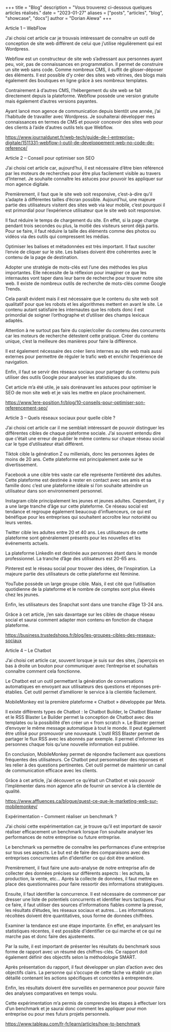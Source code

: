 +++
title = "Blog"
description = "Vous trouverez ci-dessous quelques articles réalisés."
date = "2023-01-27"
aliases = ["posts", "articles", "blog", "showcase", "docs"]
author = "Dorian Alewa"
+++

Article 1 – WebFlow

J’ai choisi cet article car je trouvais intéressant de connaître un outil de conception de site web différent de celui que j’utilise régulièrement qui est Wordpress.

Webflow est un constructeur de site web s’adressant aux personnes ayant peu, voir, pas de connaissances en programmation. Il permet de construire un site web sans code. Comme nombreux CMS, il suffit de glisser-déposer des éléments. Il est possible d’y créer des sites web vitrines, des blogs mais également des boutiques en ligne grâce à ses nombreux templates.

Contrairement à d’autres CMS, l’hébergement du site web se fait directement depuis la plateforme. Webflow possède une version gratuite mais également d’autres versions payantes. 

Ayant lancé mon agence de communication depuis bientôt une année, j’ai l’habitude de travailler avec Wordpress. Je souhaiterai développer mes connaissances en termes de CMS et pouvoir concevoir des sites web pour des clients à l’aide d’autres outils tels que Webflow.

https://www.journaldunet.fr/web-tech/guide-de-l-entreprise-digitale/1511331-webflow-l-outil-de-developpement-web-no-code-de-reference/


Article 2 – Conseil pour optimiser son SEO

J’ai choisi cet article car, aujourd’hui, il est nécessaire d’être bien référencé par les moteurs de recherches pour être plus facilement visible au travers d’Internet. Je souhaite connaître les astuces pour pouvoir les appliquer sur mon agence digitale.

Premièrement, il faut que le site web soit responsive, c’est-à-dire qu’il s’adapte à différentes tailles d’écran possible. Aujourd’hui, une majeure partie des utilisateurs visitent des sites web via leur mobile, c’est pourquoi il est primordial pour l’expérience utilisateur que le site web soit responsive.

Il faut réduire le temps de chargement du site. En effet, si la page charge pendant trois secondes ou plus, la moitié des visiteurs seront déjà partis. Pour se faire, il faut réduire la taille des éléments comme des photos ou vidéos via des outils qui compressent les médias.

Optimiser les balises et métadonnées est très important. Il faut susciter l’envie de cliquer sur le site. Les balises doivent être cohérentes avec le contenu de la page de destination.

Adopter une stratégie de mots-clés est l’une des méthodes les plus importantes. Elle nécessite de la réflexion pour imaginer ce que les internautes vont taper dans leur barre de recherche pour trouver notre site web. Il existe de nombreux outils de recherche de mots-clés comme Google Trends.

Cela paraît évident mais il est nécessaire que le contenu du site web soit qualitatif pour que les robots et les algorithmes mettent en avant le site. Le contenu autant satisfaire les internautes que les robots donc il est primordial de soigner l’orthographe et d’utiliser des champs lexicaux adaptés.

Attention à ne surtout pas faire du copier/coller du contenu des concurrents car les moteurs de recherche détestent cette pratique. Créer du contenu unique, c’est la meilleure des manières pour faire la différence.

Il est également nécessaire des créer liens internes au site web mais aussi externes pour permettre de réguler le trafic web et enrichir l’expérience de navigation.

Enfin, il faut se servir des réseaux sociaux pour partager du contenu puis utiliser des outils Google pour analyser les statistiques du site.

Cet article m’a été utile, je sais dorénavant les astuces pour optimiser le SEO de mon site web et je vais les mettre en place prochainement.

https://www.1ere-position.fr/blog/10-conseils-pour-optimiser-son-referencement-seo/


Article 3 – Quels réseaux sociaux pour quelle cible ?

J’ai choisi cet article car il me semblait intéressant de pouvoir distinguer les différentes cibles de chaque plateforme sociale. J’ai souvent entendu dire que c’était une erreur de publier le même contenu sur chaque réseau social car le type d’utilisateur était différent.

Tiktok cible la génération Z ou millenials, donc les personnes âgées de moins de 20 ans. Cette plateforme est principalement axée sur le divertissement.

Facebook a une cible très vaste car elle représente l’entièreté des adultes. Cette plateforme est destinée à rester en contact avec ses amis et sa famille donc c’est une plateforme idéale si l’on souhaite atteindre un utilisateur dans son environnement personnel.

Instagram cible principalement les jeunes et jeunes adultes. Cependant, il y a une large tranche d’âge sur cette plateforme. Ce réseau social est tendance et regroupe également beaucoup d’influenceurs, ce qui est bénéfique pour les entreprises qui souhaitent accroître leur notoriété ou leurs ventes.

Twitter cible les adultes entre 20 et 40 ans. Les utilisateurs de cette plateforme sont généralement présents pour les nouvelles et les événements actuels.

La plateforme LinkedIn est destinée aux personnes étant dans le monde professionnel. La tranche d’âge des utilisateurs est 20-65 ans.

Pinterest est le réseau social pour trouver des idées, de l’inspiration. La majeure partie des utilisateurs de cette plateforme est féminine. 

YouTube possède un large groupe cible. Mais, il est cité que l’utilisation quotidienne de la plateforme et le nombre de comptes sont plus élevés chez les jeunes.

Enfin, les utilisateurs des Snapchat sont dans une tranche d’âge 13-24 ans. 

Grâce à cet article, j’en sais davantage sur les cibles de chaque réseau social et saurai comment adapter mon contenu en fonction de chaque plateforme.

https://business.trustedshops.fr/blog/les-groupes-cibles-des-reseaux-sociaux


Article 4 – Le Chatbot

J’ai choisi cet article car, souvent lorsque je suis sur des sites, j’aperçois en bas à droite un bouton pour communiquer avec l’entreprise et souhaitais connaître comment cela fonctionne.

Le Chatbot est un outil permettant la génération de conversations automatiques en envoyant aux utilisateurs des questions et réponses pré-établies. Cet outil permet d’améliorer le service à la clientèle facilement.

MobileMonkey est la première plateforme « Chatbot » développée par Meta. 

Il existe différents types de Chatbot : le Chatbot Builder, le Chatbot Blaster et le RSS Blaster
Le Builder permet la conception de Chatbot avec des templates ou la possibilité d’en créer un « from scratch ». Le Blaster permet d’envoyer le même message automatique à tout le monde. Il peut également être utilisé pour promouvoir une nouveauté. L’outil RSS Blaster permet de partager le flux RSS avec les abonnés par exemple. Il permet d’informer les personnes chaque fois qu’une nouvelle information est publiée.

En conclusion, MobileMonkey permet de répondre facilement aux questions fréquentes des utilisateurs. Ce Chatbot peut personnaliser des réponses et les relier à des questions pertinentes. Cet outil permet de maintenir un canal de communication efficace avec les clients.

Grâce à cet article, j’ai découvert ce qu’était un Chatbot et vais pouvoir l’implémenter dans mon agence afin de fournir un service à la clientèle de qualité.

https://www.affluences.ca/blogue/quest-ce-que-le-marketing-web-sur-mobilemonkey/


Expérimentation – Comment réaliser un benchmark ?

J’ai choisi cette expérimentation car, je trouve qu’il est important de savoir réaliser efficacement un benchmark lorsque l’on souhaite analyser les performances de notre entreprise ou future entreprise.

Le benchmark va permettre de connaître les performances d’une entreprise sur tous ses aspects. Le but est de faire des comparaisons avec des entreprises concurrentes afin d’identifier ce qui doit être amélioré.

Premièrement, il faut faire une auto-analyse de notre entreprise afin de collecter des données précises sur différents aspects : les achats, la production, la vente, etc…
Après la collecte de données, il faut mettre en place des questionnaires pour faire ressortir des informations stratégiques.

Ensuite, il faut identifier la concurrence. Il est nécessaire de commencer par dresser une liste de potentiels concurrents et identifier leurs tactiques. Pour ce faire, il faut utiliser des sources d’informations fiables comme la presse, les résultats d’études, les réseaux sociaux et autres… Les informations récoltées doivent être quantitatives, sous forme de données chiffrées.

Examiner la tendance est une étape importante. En effet, en analysant les statistiques récentes, il est possible d’identifier ce qui marche et ce qui ne marche pas et donc faire des ajustements.

Par la suite, il est important de présenter les résultats du benchmark sous forme de rapport avec un résumé des chiffres-clés. Ce rapport doit également définir des objectifs selon la méthodologie SMART. 

Après présentation du rapport, il faut développer un plan d’action avec des objectifs clairs. La personne qui s’occupe de cette tâche va établir un plan détaillé contenant les actions spécifiques et concrètes à entreprendre.

Enfin, les résultats doivent être surveillés en permanence pour pouvoir faire des analyses comparatives en temps voulu.

Cette expérimentation m’a permis de comprendre les étapes à effectuer lors d’un benchmark et je saurai donc comment les appliquer pour mon entreprise ou pour mes futurs projets personnels.

https://www.tableau.com/fr-fr/learn/articles/how-to-benchmark

